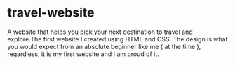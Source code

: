# travel-website
A website that helps you pick your next destination to travel and explore.The first website I created using HTML and CSS. The design is what you would expect from an absolute beginner like me ( at the time ), regardless, it is my first website and I am proud of it.
